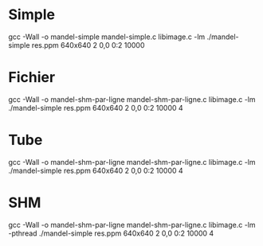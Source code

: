 # Simple
gcc -Wall -o mandel-simple mandel-simple.c libimage.c -lm
./mandel-simple res.ppm 640x640 2 0,0 0:2 10000

# Fichier
gcc -Wall -o mandel-shm-par-ligne mandel-shm-par-ligne.c libimage.c -lm
./mandel-simple res.ppm 640x640 2 0,0 0:2 10000 4

# Tube
gcc -Wall -o mandel-shm-par-ligne mandel-shm-par-ligne.c libimage.c -lm
./mandel-simple res.ppm 640x640 2 0,0 0:2 10000 4

# SHM
gcc -Wall -o mandel-shm-par-ligne mandel-shm-par-ligne.c libimage.c -lm -pthread
./mandel-simple res.ppm 640x640 2 0,0 0:2 10000 4
